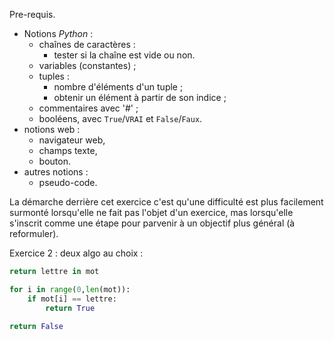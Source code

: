 

Pre-requis.

- Notions *Python* :
  - chaînes de caractères :
    - tester si la chaîne est vide ou non.
  - variables (constantes) ;
  - tuples :
    - nombre d'éléments d'un tuple ;
    - obtenir un élément à partir de son indice ;
  - commentaires avec '#' ;
  - booléens, avec `True`/`VRAI` et `False`/`Faux`.
- notions web :
  - navigateur web,
  - champs texte,
  - bouton.
- autres notions :
  - pseudo-code.

La démarche derrière cet exercice c'est qu'une difficulté est plus facilement surmonté lorsqu'elle ne fait pas l'objet d'un exercice, mas lorsqu'elle s'inscrit comme une étape pour parvenir à un objectif plus général (à reformuler).

Exercice 2 : deux algo au choix :

```python
return lettre in mot
```

```python
for i in range(0,len(mot)):
    if mot[i] == lettre:
        return True

return False
```
